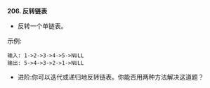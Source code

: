 **206. 反转链表**
- 反转一个单链表。

示例:
```
输入: 1->2->3->4->5->NULL
输出: 5->4->3->2->1->NULL
```
- 进阶:你可以迭代或递归地反转链表。你能否用两种方法解决这道题？